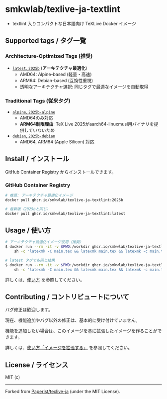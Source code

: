 # smkwlab/texlive-ja-textlint

- textlint 入りコンパクトな日本語向け TeXLive Docker イメージ

## Supported tags / タグ一覧

### Architecture-Optimized Tags (推奨)
- [`latest`, `2025b`](./debian/Dockerfile) (**アーキテクチャ最適化**)
  - AMD64: Alpine-based (軽量・高速)
  - ARM64: Debian-based (互換性重視)
  - 透明なアーキテクチャ選択: 同じタグで最適なイメージを自動取得

### Traditional Tags (従来タグ)
- [`alpine`, `2025b-alpine`](./alpine/Dockerfile)
  - AMD64のみ対応
  - **ARM64制限理由**: TeX Live 2025がaarch64-linuxmusl用バイナリを提供していないため
- [`debian`, `2025b-debian`](./debian/Dockerfile)
  - AMD64, ARM64 (Apple Silicon) 対応

## Install / インストール

GitHub Container Registry からインストールできます。

### GitHub Container Registry

```bash
# 推奨: アーキテクチャ最適化イメージ
docker pull ghcr.io/smkwlab/texlive-ja-textlint:2025b

# 最新版（2025bと同じ）
docker pull ghcr.io/smkwlab/texlive-ja-textlint:latest
```

## Usage / 使い方

```bash
# アーキテクチャ最適化イメージ使用（推奨）
$ docker run --rm -it -v $PWD:/workdir ghcr.io/smkwlab/texlive-ja-textlint:2025b \
    sh -c 'latexmk -C main.tex && latexmk main.tex && latexmk -c main.tex'

# latest タグでも同じ結果
$ docker run --rm -it -v $PWD:/workdir ghcr.io/smkwlab/texlive-ja-textlint:latest \
    sh -c 'latexmk -C main.tex && latexmk main.tex && latexmk -c main.tex'
```

詳しくは、[使い方](./docs/usage.md) を参照してください。

## Contributing / コントリビュートについて

バグ修正は歓迎します。

現在、機能追加やバグ以外の修正は、基本的に受け付けていません。

機能を追加したい場合は、このイメージを基に拡張したイメージを作ることができます。

詳しくは、[使い方「イメージを拡張する」](./docs/usage.md) を参照してください。

## License / ライセンス

MIT (c)

---

Forked from [Paperist/texlive-ja] \(under the MIT License\).

[Paperist/texlive-ja]: https://github.com/Paperist/texlive-ja
